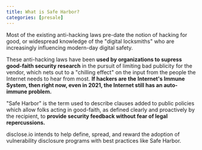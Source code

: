 ```yaml
---
title: What is Safe Harbor?
categories: [presale]
---
```

Most of the existing anti-hacking laws pre-date the notion of hacking for good, or widespread knowledge of the "digital locksmiths" who are increasingly influencing modern-day digital safety.    

These anti-hacking laws have been **used by organizations to supress good-faith security research** in the pursuit of limiting bad publicity for the vendor, which nets out to a "chilling effect" on the input from the people the Internet needs to hear from most. **If hackers are the Internet's Immune System, then right now, even in 2021, the Internet still has an auto-immune problem.**   

"Safe Harbor" is the term used to describe clauses added to public policies which allow folks acting in good-faith, as defined clearly and proactively by the recipient, to **provide security feedback without fear of legal repercussions.**  

disclose.io intends to help define, spread, and reward the adoption of vulnerability disclosure programs with best practices like Safe Harbor.